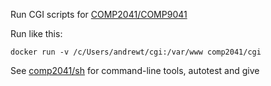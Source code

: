 Run CGI scripts for [COMP2041/COMP9041](http://cse.unsw.edu.au/~cs2041)

Run like this:

`docker run -v /c/Users/andrewt/cgi:/var/www comp2041/cgi`

See [comp2041/sh](https://hub.docker.com/r/comp2041/sh) for command-line tools, autotest and  give
